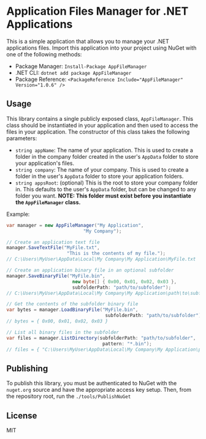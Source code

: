 # Application Files Manager for .NET Applications

This is a simple application that allows you to manage your .NET applications files. Import this application into your project using NuGet with one of the following methods:

- Package Manager: `Install-Package AppFileManager`
- .NET CLI: `dotnet add package AppFileManager`
- Package Reference: `<PackageReference Include="AppFileManager" Version="1.0.6" />`

## Usage

This library contains a single publicly exposed class, `AppFileManager`. This class should be instantiated in your application and then used to access the files in your application. The constructor of this class takes the following parameters:

- `string appName`: The name of your application. This is used to create a folder in the company folder created in the user's `AppData` folder to store your application's files.
- `string company`: The name of your company. This is used to create a folder in the user's `AppData` folder to store your application folders.
- `string appsRoot`: (optional) This is the root to store your company folder in. This defaults to the user's `AppData` folder, but can be changed to any folder you want. **NOTE: This folder must exist before you instantiate the `AppFileManager` class.**

Example:
```csharp
var manager = new AppFileManager("My Application", 
                            "My Company");

// Create an application text file
manager.SaveTextFile("MyFile.txt", 
                      "This is the contents of my file.");
// C:\Users\MyUser\AppData\Local\My Company\My Application\MyFile.txt

// Create an application binary file in an optional subfolder
manager.SaveBinaryFile("MyFile.bin", 
                        new byte[] { 0x00, 0x01, 0x02, 0x03 }, 
                        subfolderPath: "path/to/subfolder");
// C:\Users\MyUser\AppData\Local\My Company\My Application\path\to\subfolder\MyFile.bin

// Get the contents of the subfolder binary file
var bytes = manager.LoadBinaryFile("MyFile.bin", 
                                    subfolderPath: "path/to/subfolder");
// bytes = { 0x00, 0x01, 0x02, 0x03 }

// List all binary files in the subfolder
var files = manager.ListDirectory(subfolderPath: "path/to/subfolder", 
                                   pattern: "*.bin");
// files = { "C:\Users\MyUser\AppData\Local\My Company\My Application\path\to\subfolder\MyFile.bin" }
```

## Publishing

To publish this library, you must be authenticated to NuGet with the `nuget.org` source and have the appropriate access key setup.
Then, from the repository root, run the `./tools/PublishNuGet`


## License

MIT